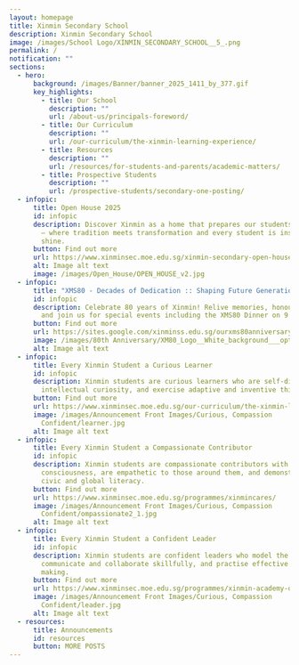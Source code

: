 ```yaml
---
layout: homepage
title: Xinmin Secondary School
description: Xinmin Secondary School
image: /images/School Logo/XINMIN_SECONDARY_SCHOOL__5_.png
permalink: /
notification: ""
sections:
  - hero:
      background: /images/Banner/banner_2025_1411_by_377.gif
      key_highlights:
        - title: Our School
          description: ""
          url: /about-us/principals-foreword/
        - title: Our Curriculum
          description: ""
          url: /our-curriculum/the-xinmin-learning-experience/
        - title: Resources
          description: ""
          url: /resources/for-students-and-parents/academic-matters/
        - title: Prospective Students
          description: ""
          url: /prospective-students/secondary-one-posting/
  - infopic:
      title: Open House 2025
      id: infopic
      description: Discover Xinmin as a home that prepares our students for the future
        – where tradition meets transformation and every student is inspired to
        shine.
      button: Find out more
      url: https://www.xinminsec.moe.edu.sg/xinmin-secondary-open-house-2025/
      alt: Image alt text
      image: /images/Open_House/OPEN_HOUSE_v2.jpg
  - infopic:
      title: "XMS80 - Decades of Dedication :: Shaping Future Generations"
      id: infopic
      description: Celebrate 80 years of Xinmin! Relive memories, honour our legacy,
        and join us for special events including the XMS80 Dinner on 9 Nov 2025.
      button: Find out more
      url: https://sites.google.com/xinminss.edu.sg/ourxms80anniversarywebsite/home?authuser=1
      image: /images/80th Anniversary/XM80_Logo__White_background___optimised_.jpg
      alt: Image alt text
  - infopic:
      title: Every Xinmin Student a Curious Learner
      id: infopic
      description: Xinmin students are curious learners who are self-directed, possess
        intellectual curiosity, and exercise adaptive and inventive thinking.
      button: Find out more
      url: https://www.xinminsec.moe.edu.sg/our-curriculum/the-xinmin-learning-experience/
      image: /images/Announcement Front Images/Curious, Compassion
        Confident/learner.jpg
      alt: Image alt text
  - infopic:
      title: Every Xinmin Student a Compassionate Contributor
      id: infopic
      description: Xinmin students are compassionate contributors with strong civic
        consciousness, are empathetic to those around them, and demonstrate
        civic and global literacy.
      button: Find out more
      url: https://www.xinminsec.moe.edu.sg/programmes/xinmincares/
      image: /images/Announcement Front Images/Curious, Compassion
        Confident/ompassionate2_1.jpg
      alt: Image alt text
  - infopic:
      title: Every Xinmin Student a Confident Leader
      id: infopic
      description: Xinmin students are confident leaders who model the way,
        communicate and collaborate skillfully, and practise effective decision
        making.
      button: Find out more
      url: https://www.xinminsec.moe.edu.sg/programmes/xinmin-academy-of-leaders/
      image: /images/Announcement Front Images/Curious, Compassion
        Confident/leader.jpg
      alt: Image alt text
  - resources:
      title: Announcements
      id: resources
      button: MORE POSTS
---
```

